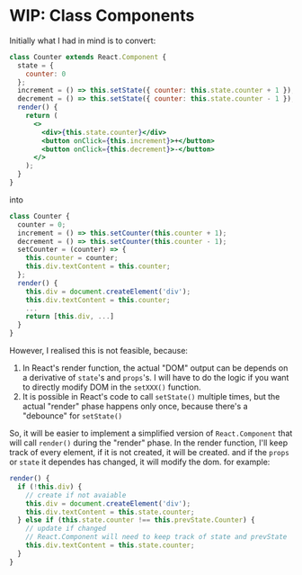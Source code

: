# WIP: Class Components

Initially what I had in mind is to convert:

```jsx
class Counter extends React.Component {
  state = {
    counter: 0
  };
  increment = () => this.setState({ counter: this.state.counter + 1 });
  decrement = () => this.setState({ counter: this.state.counter - 1 });
  render() {
    return (
      <>
        <div>{this.state.counter}</div>
        <button onClick={this.increment}>+</button>
        <button onClick={this.decrement}>-</button>
      </>
    );
  }
}
```

into 

```js
class Counter {
  counter = 0;
  increment = () => this.setCounter(this.counter + 1);
  decrement = () => this.setCounter(this.counter - 1);
  setCounter = (counter) => {
    this.counter = counter;
    this.div.textContent = this.counter;
  };
  render() {
    this.div = document.createElement('div');
    this.div.textContent = this.counter;
    ...
    return [this.div, ...]
  }
}
```

However, I realised this is not feasible, because:
1. In React's render function, the actual "DOM" output can be depends on a derivative of `state`'s and `props`'s. I will have to do the logic if you want to directly modify DOM in the `setXXX()` function.
2. It is possible in React's code to call `setState()` multiple times, but the actual "render" phase happens only once, because there's a "debounce" for `setState()`

So, it will be easier to implement a simplified version of `React.Component` that will call `render()` during the "render" phase.
In the render function, I'll keep track of every element, if it is not created, it will be created. and if the `props` or `state` it dependes has changed, it will modify the dom. for example:

```js
render() {
  if (!this.div) {
    // create if not avaiable
    this.div = document.createElement('div');
    this.div.textContent = this.state.counter;
  } else if (this.state.counter !== this.prevState.Counter) {
    // update if changed
    // React.Component will need to keep track of state and prevState
    this.div.textContent = this.state.counter;
  }
}
```
